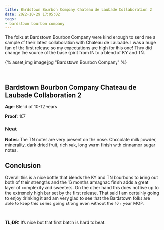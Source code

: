 ```yaml
---
title: Bardstown Bourbon Company Chateau de Laubade Collaboration 2
date: 2022-10-29 17:05:02
tags:
- bardstown bourbon company
---
```


The folks at Bardstown Bourbon Company were kind enough to send me a sample of their latest collaboration with Chateau de Laubade. I was a huge fan of the first release so my expectations are high for this one! They did change the source of the base spirit from IN to a blend of KY and TN.

{% asset_img image.jpg "Bardstown Bourbon Company" %}

&nbsp;

## Bardstown Bourbon Company Chateau de Laubade Collaboration 2

**Age**: Blend of 10-12 years

**Proof**: 107

### Neat

**Notes**: The TN notes are very present on the nose. Chocolate milk powder, minerality, dark dried fruit, rich oak, long warm finish with cinnamon sugar notes.

## Conclusion

Overall this is a nice bottle that blends the KY and TN bourbons to bring out both of their strengths and the 16 months armagnac finish adds a great layer of complexity and sweetess. On the other hand this does not live up to the extremely high bar set by the first release. That said I am certainly going to enjoy drinking it and am very glad to see that the Bardstown folks are able to keep this series going strong even without the 10+ year MGP.

&nbsp;

**TL;DR:** It’s nice but that first batch is hard to beat.
